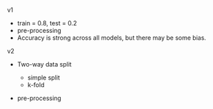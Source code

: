 v1
- train = 0.8, test = 0.2
- pre-processing
- Accuracy is strong across all models, but there may be some bias.

v2
- Two-way data split
    - simple split
    - k-fold

- pre-processing
